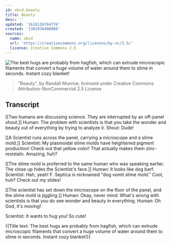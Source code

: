 ```yaml
---
id: xkcd.beauty
title: Beauty
desc: ''
updated: '1616126764776'
created: '1301036400000'
sources:
  name: xkcd
  url: 'https://creativecommons.org/licenses/by-nc/2.5/'
  license: Creative Commons 2.5
---
```

![The best hugs are probably from hagfish, which can extrude microscopic filaments that convert a huge volume of water around them to slime in seconds. Instant cozy blanket!](https://imgs.xkcd.com/comics/beauty.png)
> "Beauty", by Randall Munroe, licensed under Creative Commons Attribution-NonCommercial 2.5 License

## Transcript
[[Two humans are discussing science.  They are interrupted by an off-panel shout.]]
Human: The problem with scientists is that you take the wonder and beauty out of everything by trying to analyze it.
Shout: Dude!

[[A Scientist runs across the panel, carrying a microscope and a slime mold.]]
Scientist: My plasmoidal slime molds have heightened pigment production! Check out that yellow color! That actually makes them zinc-resistatn. Amazing, huh?

[[The slime mold is proferred to the same human who was speaking earlier.  The close up hides the Scientist's face.]]
Human: It looks like dog barf.
Scientist: Hah, yeah! F. Septica is nicknamed "dog vomit slime mold."  Cool, huh?  Check out my slides!

[[The scientist has set down the microscope on the floor of the panel, and the slime mold is jiggling.]]
Human: Okay, never mind: What's wrong with scientists is that you 
do
 see wonder and beauty in everything.
Human: Oh God, it's 
moving!

Scientist: It wants to hug you! So cute!

{{Title text: The best hugs are probably from hagfish, which can extrude microscopic filaments that convert a huge volume of water around them to slime in seconds. Instant cozy blanket!}}
